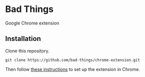 # Bad Things

Google Chrome extension

## Installation

Clone this repository.

```
git clone https://github.com/bad-things/chrome-extension.git
```

Then follow [these instructions](https://developer.chrome.com/extensions/getstarted#unpacked) to set up the extension in Chrome.

